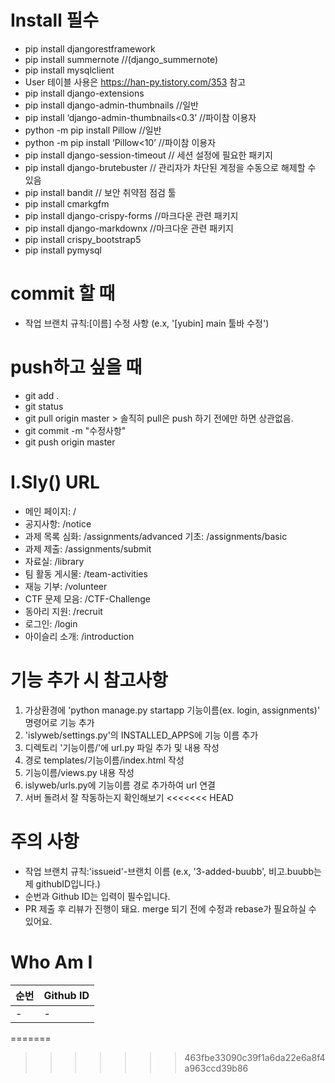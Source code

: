 # Install 필수
- pip install djangorestframework
- pip install summernote //(django_summernote)
- pip install mysqlclient
- User 테이블 사용은 https://han-py.tistory.com/353 참고
- pip install django-extensions
- pip install django-admin-thumbnails //일반
- pip install ‘django-admin-thumbnails<0.3’ //파이참 이용자
- python -m pip install Pillow //일반
- python -m pip install ‘Pillow<10’ //파이참 이용자
- pip install django-session-timeout // 세션 설정에 필요한 패키지
- pip install django-brutebuster // 관리자가 차단된 계정을 수동으로 해제할 수 있음
- pip install bandit // 보안 취약점 점검 툴
- pip install cmarkgfm
- pip install django-crispy-forms //마크다운 관련 패키지
- pip install django-markdownx //마크다운 관련 패키지
- pip install crispy_bootstrap5
- pip install pymysql

# commit 할 때
- 작업 브랜치 규칙:[이름] 수정 사항 (e.x, '[yubin] main 툴바 수정')

# push하고 싶을 때
- git add .
- git status
- git pull origin master > 솔직히 pull은 push 하기 전에만 하면 상관없음.
- git commit -m "수정사항"
- git push origin master

# I.Sly() URL 
- 메인 페이지: /
- 공지사항: /notice
- 과제 목록
    심화: /assignments/advanced
    기초: /assignments/basic
- 과제 제출: /assignments/submit
- 자료실: /library
- 팀 활동 게시물: /team-activities
- 재능 기부: /volunteer
- CTF 문제 모음: /CTF-Challenge
- 동아리 지원: /recruit
- 로그인: /login
- 아이슬리 소개: /introduction

# 기능 추가 시 참고사항
1. 가상환경에 'python manage.py startapp 기능이름(ex. login, assignments)' 명령어로 기능 추가
2. 'islyweb/settings.py'의 INSTALLED_APPS에 기능 이름 추가
3. 디렉토리 '기능이름/'에 url.py 파일 추가 및 내용 작성
4. 경로 templates/기능이름/index.html 작성
5. 기능이름/views.py 내용 작성
6. islyweb/urls.py에 기능이름 경로 추가하여 url 연결
7. 서버 돌려서 잘 작동하는지 확인해보기
<<<<<<< HEAD

# 주의 사항

- 작업 브랜치 규칙:'issueid'-브랜치 이름 (e.x, '3-added-buubb', 비고.buubb는 제 githubID입니다.)
- 순번과 Github ID는 입력이 필수입니다.
- PR 제출 후 리뷰가 진행이 돼요. merge 되기 전에 수정과 rebase가 필요하실 수 있어요.  

# Who Am I

| 순번 | Github ID | 
| ---- | --------- |
| - | - |
=======
>>>>>>> 463fbe33090c39f1a6da22e6a8f4a963ccd39b86
